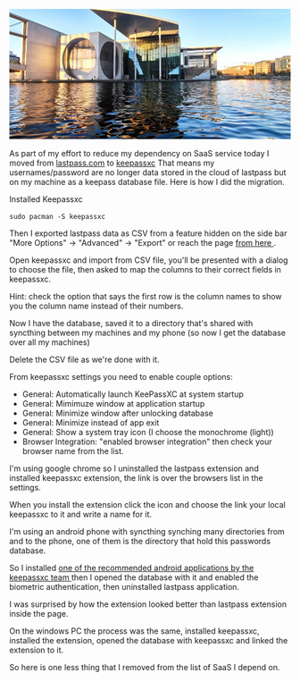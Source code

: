 ![Berlin Spree](/public/IMG_20200805_201728.jpg)

As part of my effort to reduce my dependency on SaaS service today I moved from [lastpass.com](https://www.lastpass.com/) to [keepassxc](https://keepassxc.org/) That means my usernames/password are no longer data stored in the cloud of lastpass but on my machine as a keepass database file. Here is how I did the migration.

Installed Keepassxc

```
sudo pacman -S keepassxc
```

Then I exported lastpass data as CSV from a feature hidden on the side bar "More Options" -> "Advanced" -> "Export" or reach the page [ from here ](https://lastpass.com/export.php).

Open keepassxc and import from CSV file, you'll be presented with a dialog to choose the file, then asked to map the columns to their correct fields in keepassxc.

Hint: check the option that says the first row is the column names to show you the column name instead of their numbers.

Now I have the database, saved it to a directory that's shared with syncthing between my machines and my phone (so now I get the database over all my machines)

Delete the CSV file as we're done with it.

From keepassxc settings you need to enable couple options:

- General: Automatically launch KeePassXC at system startup
- General: Mimimuze window at application startup
- General: Minimize window after unlocking database
- General: Minimize instead of app exit
- General: Show a system tray icon (I choose the monochrome (light))
- Browser Integration: "enabled browser integration" then check your browser name from the list.

I'm using google chrome so I uninstalled the lastpass extension and installed keepassxc extension, the link is over the browsers list in the settings.

When you install the extension click the icon and choose the link your local keepassxc to it and write a name for it.

I'm using an android phone with syncthing synching many directories from and to the phone, one of them is the directory that hold this passwords database.

So I installed [ one of the recommended android applications by the keepassxc team ](https://play.google.com/store/apps/details?id=keepass2android.keepass2android) then I opened the database with it and enabled the biometric authentication, then uninstalled lastpass application.

I was surprised by how the extension looked better than lastpass extension inside the page.

On the windows PC the process was the same, installed keepassxc, installed the extension, opened the database with keepassxc and linked the extension to it.

So here is one less thing that I removed from the list of SaaS I depend on.
